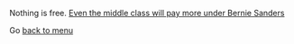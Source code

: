 Nothing is free. [Even the middle class will pay more under Bernie Sanders](http://www.vox.com/policy-and-politics/2016/3/25/11298868/simple-charts-tax-plans)

Go [back to menu](../marshmallow.md)